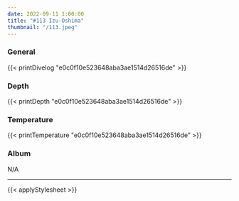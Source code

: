 ```yaml
---
date: 2022-09-11 1:00:00
title: "#113 Izu-Oshima"
thumbnail: "/113.jpeg"
---
```


### General

{{< printDivelog "e0c0f10e523648aba3ae1514d26516de" >}}

### Depth

{{< printDepth "e0c0f10e523648aba3ae1514d26516de" >}}

### Temperature

{{< printTemperature "e0c0f10e523648aba3ae1514d26516de" >}}

### Album

N/A

---

{{< applyStylesheet >}}
